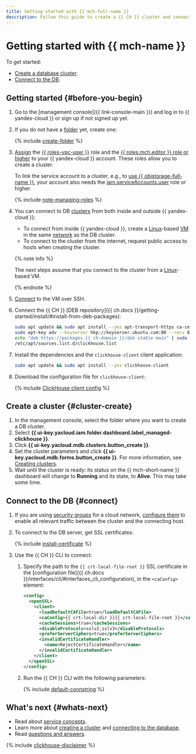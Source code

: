 ```yaml
---
title: Getting started with {{ mch-full-name }}
description: Follow this guide to create a {{ CH }} cluster and connect to it.
---
```


# Getting started with {{ mch-name }}

To get started:
* [Create a database cluster](#cluster-create).
* [Connect to the DB](#connect).



## Getting started {#before-you-begin}

1. Go to the [management console]({{ link-console-main }}) and log in to {{ yandex-cloud }} or sign up if not signed up yet.
1. If you do not have a [folder](../resource-manager/concepts/resources-hierarchy.md#folder) yet, create one:

   {% include [create-folder](../_includes/create-folder.md) %}

1. [Assign](../iam/operations/roles/grant.md) the [{{ roles-vpc-user }}](../vpc/security/index.md#vpc-user) role and the [{{ roles.mch.editor }} role or higher](security.md#roles-list) to your {{ yandex-cloud }} account. These roles allow you to create a cluster.

   To link the service account to a cluster, e.g., to [use {{ objstorage-full-name }}](operations/s3-access.md), your account also needs the [iam.serviceAccounts.user](../iam/security/index.md#iam-serviceAccounts-user) role or higher.

   {% include [note-managing-roles](../_includes/mdb/note-managing-roles.md) %}

1. You can connect to DB [clusters](concepts/index.md) from both inside and outside {{ yandex-cloud }}:
   * To connect from inside {{ yandex-cloud }}, create a [Linux](../compute/quickstart/quick-create-linux.md)-based [VM](../compute/concepts/vm.md) in the same [network](../vpc/concepts/network.md#network) as the DB cluster.
   * To connect to the cluster from the internet, request public access to hosts when creating the cluster.

   {% note info %}

   The next steps assume that you connect to the cluster from a [Linux](../compute/quickstart/quick-create-linux.md)-based VM.

   {% endnote %}

1. [Connect](../compute/operations/vm-connect/ssh.md) to the VM over SSH.
1. Connect the {{ CH }} [DEB repository]({{ ch.docs }}/getting-started/install/#install-from-deb-packages):

   ```bash
   sudo apt update && sudo apt install --yes apt-transport-https ca-certificates dirmngr && \
   sudo apt-key adv --keyserver hkp://keyserver.ubuntu.com:80 --recv 8919F6BD******** && \
   echo "deb https://packages.{{ ch-domain }}/deb stable main" | sudo tee \
   /etc/apt/sources.list.d/clickhouse.list
   ```

1. Install the dependencies and the `clickhouse-client` client application:

   ```bash
   sudo apt update && sudo apt install --yes clickhouse-client
   ```

1. Download the configuration file for `clickhouse-client`:

   {% include [ClickHouse client config](../_includes/mdb/mch/client-config.md) %}


## Create a cluster {#cluster-create}

1. In the management console, select the folder where you want to create a DB cluster.
1. Select **{{ ui-key.yacloud.iam.folder.dashboard.label_managed-clickhouse }}**.
1. Click **{{ ui-key.yacloud.mdb.clusters.button_create }}**.
1. Set the cluster parameters and click **{{ ui-key.yacloud.mdb.forms.button_create }}**. For more information, see [Creating clusters](operations/cluster-create.md).
1. Wait until the cluster is ready: its status on the {{ mch-short-name }} dashboard will change to **Running** and its state, to **Alive**. This may take some time.

## Connect to the DB {#connect}


1. If you are using [security groups](../vpc/concepts/security-groups.md) for a cloud network, [configure them](operations/connect/index.md#configuring-security-groups) to enable all relevant traffic between the cluster and the connecting host.


1. To connect to the DB server, get SSL certificates:

   {% include [install-certificate](../_includes/mdb/mch/install-certificate.md) %}

1. Use the {{ CH }} CLI to connect:
   1. Specify the path to the `{{ crt-local-file-root }}` SSL certificate in the [configuration file]({{ ch.docs }}/interfaces/cli/#interfaces_cli_configuration), in the `<caConfig>` element:

      ```xml
      <config>
        <openSSL>
          <client>
            <loadDefaultCAFile>true</loadDefaultCAFile>
            <caConfig>{{ crt-local-dir }}{{ crt-local-file-root }}</caConfig>
            <cacheSessions>true</cacheSessions>
            <disableProtocols>sslv2,sslv3</disableProtocols>
            <preferServerCiphers>true</preferServerCiphers>
            <invalidCertificateHandler>
              <name>RejectCertificateHandler</name>
            </invalidCertificateHandler>
          </client>
        </openSSL>
      </config>
      ```

   1. Run the {{ CH }} CLI with the following parameters:

      {% include [default-connstring](../_includes/mdb/mch/default-connstring.md) %}


## What's next {#whats-next}

* Read about [service concepts](concepts/index.md).
* Learn more about [creating a cluster](operations/cluster-create.md) and [connecting to the database](operations/connect/index.md).
* Read [questions and answers](qa/general.md).

{% include [clickhouse-disclaimer](../_includes/clickhouse-disclaimer.md) %}